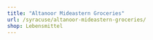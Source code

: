 ```yaml
---
title: "Altanoor Mideastern Groceries"
url: /syracuse/altanoor-mideastern-groceries/
shop: Lebensmittel
---
```

